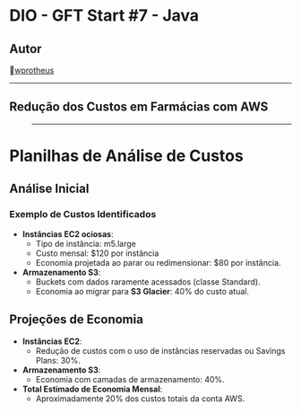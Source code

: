 # DIO - GFT Start #7 - Java

## Autor
🔸[wprotheus](https://github.com/wprotheus)

---

## Redução dos Custos em Farmácias com AWS

>---

# Planilhas de Análise de Custos

## Análise Inicial
### Exemplo de Custos Identificados
- **Instâncias EC2 ociosas**:
    - Tipo de instância: m5.large
    - Custo mensal: $120 por instância
    - Economia projetada ao parar ou redimensionar: $80 por instância.
- **Armazenamento S3**:
    - Buckets com dados raramente acessados (classe Standard).
    - Economia ao migrar para **S3 Glacier**: 40% do custo atual.

## Projeções de Economia
- **Instâncias EC2**:
    - Redução de custos com o uso de instâncias reservadas ou Savings Plans: 30%.
- **Armazenamento S3**:
    - Economia com camadas de armazenamento: 40%.
- **Total Estimado de Economia Mensal**:
    - Aproximadamente 20% dos custos totais da conta AWS.

